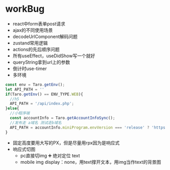 # workBug
- react中form表单post请求
- ajax的不同使用场景
- decodeUrlComponent解码问题
- zustand常用逻辑
- actions的先后顺序问题
- 所有useEffect，useDidShow写一个就好
- queryString拿到url上的参数
- 倒计时use-timer
- 多环境
```js
const env = Taro.getEnv();
let API_PATH = ''
if(Taro.getEnv() == ENV_TYPE.WEB){
  //h5
  API_PATH = '/api/index.php';
}else{
  //小程序端
  const accountInfo = Taro.getAccountInfoSync();
  //发布走 a域名 测试走b域名
  API_PATH = accountInfo.miniProgram.envVersion === 'release' ? 'https://xsad.tech-done.com/index.php' : 'https://xsad.tech-done.com/index.php';
}
```
- 固定高度要用大写的PX，但是尽量用rpx因为是响应式
- 响应式切图
  - pc直接切img ➕ 绝对定位 text
  - mobile img display：none，用text撑开文本，用img当作text的背景图